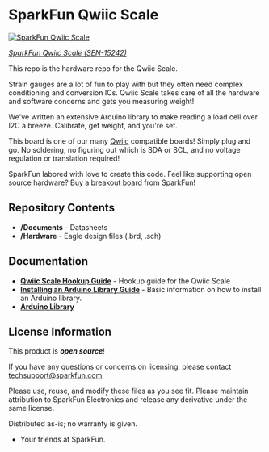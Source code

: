 SparkFun Qwiic Scale
========================================

[![SparkFun Qwiic Scale](https://cdn.sparkfun.com//assets/parts/1/3/7/0/0/Scale_Converted_to_Digital_-_SparkFun_Qwiic_Scale.jpg)](https://www.sparkfun.com/products/15242)

[*SparkFun Qwiic Scale (SEN-15242)*](https://www.sparkfun.com/products/15242)

This repo is the hardware repo for the Qwiic Scale.

Strain gauges are a lot of fun to play with but they often need complex conditioning and conversion ICs. Qwiic Scale takes care of all the hardware and software concerns and gets you measuring weight!

We've written an extensive Arduino library to make reading a load cell over I2C a breeze. Calibrate, get weight, and you're set.

This board is one of our many [Qwiic](https://www.sparkfun.com/qwiic) compatible boards! Simply plug and go. No soldering, no figuring out which is SDA or SCL, and no voltage regulation or translation required!

SparkFun labored with love to create this code. Feel like supporting open source hardware? 
Buy a [breakout board](https://www.sparkfun.com/products/15242) from SparkFun!

Repository Contents
-------------------

* **/Documents** - Datasheets
* **/Hardware** - Eagle design files (.brd, .sch)

Documentation
--------------
* **[Qwiic Scale Hookup Guide](https://learn.sparkfun.com/tutorials/qwiic-scale-hookup-guide)** - Hookup guide for the Qwiic Scale
* **[Installing an Arduino Library Guide](https://learn.sparkfun.com/tutorials/installing-an-arduino-library)** - Basic information on how to install an Arduino library.
* **[Arduino Library](https://github.com/sparkfun/SparkFun_NAU7802_Arduino_Library)**

License Information
-------------------

This product is _**open source**_! 

If you have any questions or concerns on licensing, please contact techsupport@sparkfun.com.

Please use, reuse, and modify these files as you see fit. Please maintain attribution to SparkFun Electronics and release any derivative under the same license.

Distributed as-is; no warranty is given.

- Your friends at SparkFun.
